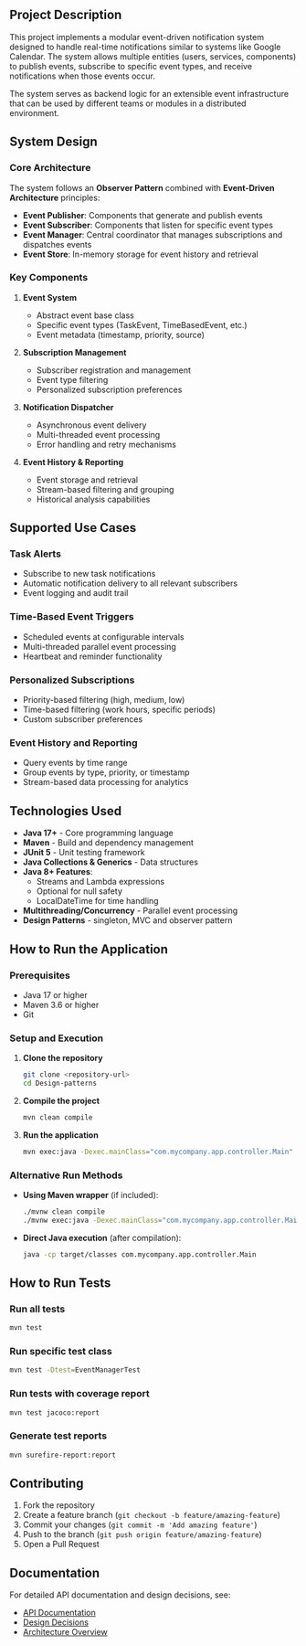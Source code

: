 

##  Project Description

This project implements a modular event-driven notification system designed to handle real-time notifications similar to systems like Google Calendar. The system allows multiple entities (users, services, components) to publish events, subscribe to specific event types, and receive notifications when those events occur.

The system serves as backend logic for an extensible event infrastructure that can be used by different teams or modules in a distributed environment.

##  System Design

### Core Architecture

The system follows an **Observer Pattern** combined with **Event-Driven Architecture** principles:

- **Event Publisher**: Components that generate and publish events
- **Event Subscriber**: Components that listen for specific event types
- **Event Manager**: Central coordinator that manages subscriptions and dispatches events
- **Event Store**: In-memory storage for event history and retrieval

### Key Components

1. **Event System**
   - Abstract event base class
   - Specific event types (TaskEvent, TimeBasedEvent, etc.)
   - Event metadata (timestamp, priority, source)

2. **Subscription Management**
   - Subscriber registration and management
   - Event type filtering
   - Personalized subscription preferences

3. **Notification Dispatcher**
   - Asynchronous event delivery
   - Multi-threaded event processing
   - Error handling and retry mechanisms

4. **Event History & Reporting**
   - Event storage and retrieval
   - Stream-based filtering and grouping
   - Historical analysis capabilities

## Supported Use Cases

###  Task Alerts
- Subscribe to new task notifications
- Automatic notification delivery to all relevant subscribers
- Event logging and audit trail

###  Time-Based Event Triggers
- Scheduled events at configurable intervals
- Multi-threaded parallel event processing
- Heartbeat and reminder functionality

###  Personalized Subscriptions
- Priority-based filtering (high, medium, low)
- Time-based filtering (work hours, specific periods)
- Custom subscriber preferences

###  Event History and Reporting
- Query events by time range
- Group events by type, priority, or timestamp
- Stream-based data processing for analytics

##  Technologies Used

- **Java 17+** - Core programming language
- **Maven** - Build and dependency management
- **JUnit 5** - Unit testing framework
- **Java Collections & Generics** - Data structures
- **Java 8+ Features**:
  - Streams and Lambda expressions
  - Optional for null safety
  - LocalDateTime for time handling
- **Multithreading/Concurrency** - Parallel event processing
- **Design Patterns** -  singleton, MVC and observer  pattern

##  How to Run the Application

### Prerequisites
- Java 17 or higher
- Maven 3.6 or higher
- Git

### Setup and Execution

1. **Clone the repository**
   ```bash
   git clone <repository-url>
   cd Design-patterns
   ```

2. **Compile the project**
   ```bash
   mvn clean compile
   ```

3. **Run the application**
   ```bash
   mvn exec:java -Dexec.mainClass="com.mycompany.app.controller.Main"
   ```

### Alternative Run Methods

- **Using Maven wrapper** (if included):
  ```bash
  ./mvnw clean compile
  ./mvnw exec:java -Dexec.mainClass="com.mycompany.app.controller.Main"
  ```

- **Direct Java execution** (after compilation):
  ```bash
  java -cp target/classes com.mycompany.app.controller.Main
  ```

## How to Run Tests

### Run all tests
```bash
mvn test
```

### Run specific test class
```bash
mvn test -Dtest=EventManagerTest
```

### Run tests with coverage report
```bash
mvn test jacoco:report
```

### Generate test reports
```bash
mvn surefire-report:report
```



## Contributing

1. Fork the repository
2. Create a feature branch (`git checkout -b feature/amazing-feature`)
3. Commit your changes (`git commit -m 'Add amazing feature'`)
4. Push to the branch (`git push origin feature/amazing-feature`)
5. Open a Pull Request

##  Documentation

For detailed API documentation and design decisions, see:
- [API Documentation](docs/api.md)
- [Design Decisions](docs/design.md)
- [Architecture Overview](docs/architecture.md)
